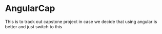 # AngularCap
This is to track out capstone project in case we decide that using angular is better and just switch to this 
